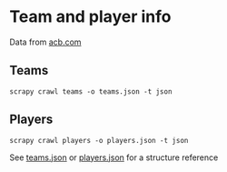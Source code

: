 # Team and player info
Data from [acb.com](http://www.acb.com)

## Teams

```
scrapy crawl teams -o teams.json -t json
```

## Players

```
scrapy crawl players -o players.json -t json
```

See [teams.json](teams.json) or [players.json](players.json) for a structure reference 